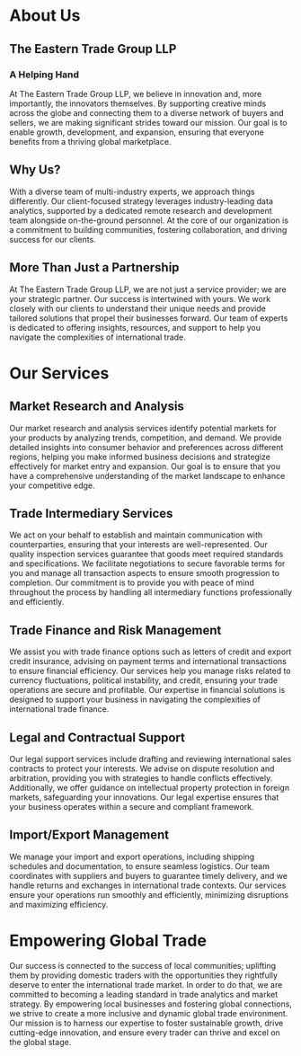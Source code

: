 # About Us

## The Eastern Trade Group LLP

### A Helping Hand

At The Eastern Trade Group LLP, we believe in innovation and, more importantly, the innovators themselves. By supporting creative minds across the globe and connecting them to a diverse network of buyers and sellers, we are making significant strides toward our mission. Our goal is to enable growth, development, and expansion, ensuring that everyone benefits from a thriving global marketplace.

## Why Us?

With a diverse team of multi-industry experts, we approach things differently. Our client-focused strategy leverages industry-leading data analytics, supported by a dedicated remote research and development team alongside on-the-ground personnel. At the core of our organization is a commitment to building communities, fostering collaboration, and driving success for our clients.

## More Than Just a Partnership

At The Eastern Trade Group LLP, we are not just a service provider; we are your strategic partner. Our success is intertwined with yours. We work closely with our clients to understand their unique needs and provide tailored solutions that propel their businesses forward. Our team of experts is dedicated to offering insights, resources, and support to help you navigate the complexities of international trade.

# Our Services

## Market Research and Analysis

Our market research and analysis services identify potential markets for your products by analyzing trends, competition, and demand. We provide detailed insights into consumer behavior and preferences across different regions, helping you make informed business decisions and strategize effectively for market entry and expansion. Our goal is to ensure that you have a comprehensive understanding of the market landscape to enhance your competitive edge.

## Trade Intermediary Services

We act on your behalf to establish and maintain communication with counterparties, ensuring that your interests are well-represented. Our quality inspection services guarantee that goods meet required standards and specifications. We facilitate negotiations to secure favorable terms for you and manage all transaction aspects to ensure smooth progression to completion. Our commitment is to provide you with peace of mind throughout the process by handling all intermediary functions professionally and efficiently.

## Trade Finance and Risk Management

We assist you with trade finance options such as letters of credit and export credit insurance, advising on payment terms and international transactions to ensure financial efficiency. Our services help you manage risks related to currency fluctuations, political instability, and credit, ensuring your trade operations are secure and profitable. Our expertise in financial solutions is designed to support your business in navigating the complexities of international trade finance.

## Legal and Contractual Support

Our legal support services include drafting and reviewing international sales contracts to protect your interests. We advise on dispute resolution and arbitration, providing you with strategies to handle conflicts effectively. Additionally, we offer guidance on intellectual property protection in foreign markets, safeguarding your innovations. Our legal expertise ensures that your business operates within a secure and compliant framework.

## Import/Export Management

We manage your import and export operations, including shipping schedules and documentation, to ensure seamless logistics. Our team coordinates with suppliers and buyers to guarantee timely delivery, and we handle returns and exchanges in international trade contexts. Our services ensure your operations run smoothly and efficiently, minimizing disruptions and maximizing efficiency.

# Empowering Global Trade

Our success is connected to the success of local communities; uplifting them by providing domestic traders with the opportunities they rightfully deserve to enter the international trade market. In order to do that, we are committed to becoming a leading standard in trade analytics and market strategy. By empowering local businesses and fostering global connections, we strive to create a more inclusive and dynamic global trade environment. Our mission is to harness our expertise to foster sustainable growth, drive cutting-edge innovation, and ensure every trader can thrive and excel on the global stage.
